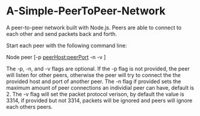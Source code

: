 # A-Simple-PeerToPeer-Network
A peer-to-peer network built with Node.js. Peers are able to connect to each other and send packets back and forth.

Start each peer with the following command line:

Node peer [-p <peerHost:peerPort> -n <MaxPeers> -v <PacketProtocolVersion>]

The -p, -n, and -v flags are optional. If the -p flag is not provided, the peer will listen for other peers, otherwise the 
peer will try to connect the the provided host and port of another peer. The -n flag if provided sets the maximum amount of
peer connections an individial peer can have, default is 2. The -v flag will set the packet protocol verison, by default 
the value is 3314, if provided but not 3314, packets will be ignored and peers will ignore each others peers.
